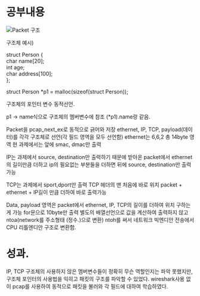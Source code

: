 # 공부내용


![Packet 구조](https://user-images.githubusercontent.com/52531056/61441680-17ff6680-a981-11e9-9200-6559023c56ca.jpg)




구조체 예시)

struct Person {    
    char name[20];         
    int age;              
   char address[100];    
};

struct Person *p1 = malloc(sizeof(struct Person));

구조체의 포인터 변수 동적선언.


p1 -> name식으로 구조체의 멤버변수에 참조
(*p1).name랑 같음.


Packet을 pcap_next_ex로 동적으로 긁어와 저장
ethernet, IP, TCP, payload(데이터)를 각각 구조체로 선언(각 필드 영역을 모두 선언함)
ethernet는 6,6,2 총 14byte 영역 현 과제에서는 앞에 smac, dmac만 출력

IP는 과제에서 source, destination만 출력하기 때문에 받아온 packet에서
ethernet의 길이만큼 더하고 ip의 필요없는 부분들을 더하면 뒤에 source, destination만 출력 가능

TCP는 과제에서 sport,dport만 출력 TCP 헤더의 맨 처음에 바로 위치
packet + ethernet + IP길이 만큼 더하여 바로 출력가능

Data, payload 영역은 packet에서 ethernet, IP, TCP의 길이를 더하여 위치 구하는게 가능
for문으로 10byte만 출력
별도의 배열선언으로 값을 계산하여 출력하지 않고 ntoa(network를 주소형태 (정수.)으로 변환)
ntoh를 써서 네트워크 빅엔디안 전송에서 CPU 리틀엔디안 구조로 변환함.


# 성과.
IP, TCP 구조체의 사용하지 않은 멤버변수들이 정확히 무슨 역할인지는 파악 못했지만,
구조체 포인터의 사용법을 익히고 패킷의 구조를 파악할 수 있었다.
wireshark사용 없이 pcap를 사용하여 동적으로 패킷을 불러와 각 필드에 대하여 학습하였다.


